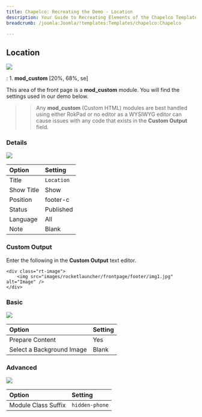 ```yaml
---
title: Chapelco: Recreating the Demo - Location
description: Your Guide to Recreating Elements of the Chapelco Template for Joomla
breadcrumb: /joomla:Joomla/!templates:Templates/chapelco:Chapelco

---
```


Location
-----
![][demo]

:   1. **mod_custom** [20%, 68%, se]

This area of the front page is a **mod_custom** module. You will find the settings used in our demo below.

>> Any **mod_custom** (Custom HTML) modules are best handled using either RokPad or no editor as a WYSIWYG editor can cause issues with any code that exists in the **Custom Output** field.

### Details
![][demo2]

| Option     | Setting    |  
| :--------- | :--------- |  
| Title      | `Location` |  
| Show Title | Show       |  
| Position   | footer-c   |  
| Status     | Published  |  
| Language   | All        |  
| Note       | Blank      |    

### Custom Output
Enter the following in the **Custom Output** text editor.

~~~
<div class="rt-image">
	<img src="images/rocketlauncher/frontpage/footer/img1.jpg" alt="Image" />
</div>
~~~

### Basic
![][demo3]

| Option                    | Setting |
| :------------------------ | :------ |
| Prepare Content           | Yes     |
| Select a Background Image | Blank   |

### Advanced
![][demo4]

| Option              | Setting        |  
| :------------------ | :------------- |  
| Module Class Suffix | `hidden-phone` |  

[demo]: assets/demo_8.jpeg
[demo2]: assets/location_1.jpeg
[demo3]: assets/location_2.jpeg
[demo4]: assets/location_3.jpeg